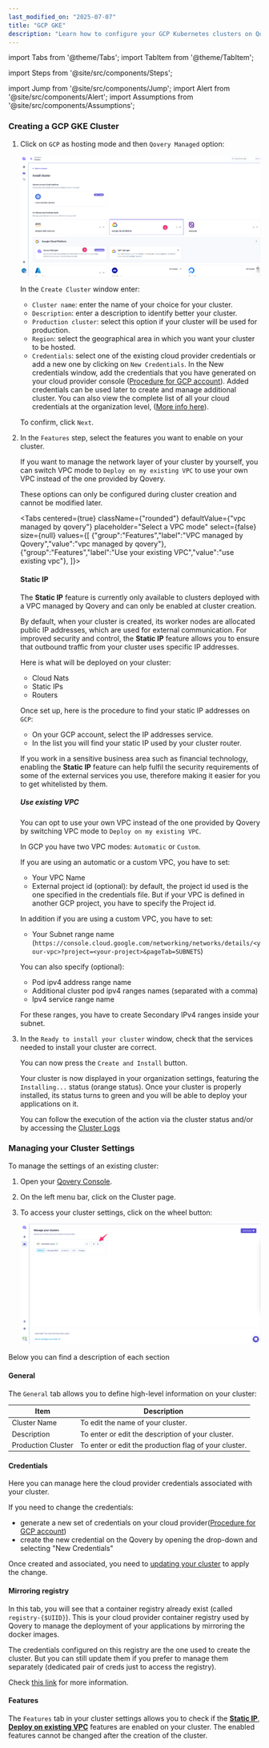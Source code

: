 ```yaml
---
last_modified_on: "2025-07-07"
title: "GCP GKE"
description: "Learn how to configure your GCP Kubernetes clusters on Qovery"
---
```


import Tabs from '@theme/Tabs';
import TabItem from '@theme/TabItem';

import Steps from '@site/src/components/Steps';

import Jump from '@site/src/components/Jump';
import Alert from '@site/src/components/Alert';
import Assumptions from '@site/src/components/Assumptions';

### Creating a GCP GKE Cluster

<Steps headingDepth={3}>
<ol>
<li>

Click on `GCP` as hosting mode and then `Qovery Managed` option:

<p align="center">
  <img src="/img/configuration/clusters/cluster_hosting_selection_gcp.png" alt="Cluster GCP" />
</p>


In the `Create Cluster` window enter:

* `Cluster name`: enter the name of your choice for your cluster.
* `Description`: enter a description to identify better your cluster.
* `Production cluster`: select this option if your cluster will be used for production.
* `Region`: select the geographical area in which you want your cluster to be hosted.
* `Credentials`: select one of the existing cloud provider credentials or add a new one by clicking on `New Credentials`. In the New credentials window, add the credentials that you have generated on your cloud provider console ([Procedure for GCP account][docs.getting-started.install-qovery.gcp.cluster-managed-by-qovery.quickstart#attach-gcp-credentials]). Added credentials can be used later to create and manage additional cluster. You can also view the complete list of all your cloud credentials at the organization level, ([More info here][docs.using-qovery.configuration.organization.cloud-credentials]).

To confirm, click `Next`.

</li>
<li>

In the `Features` step, select the features you want to enable on your cluster.

If you want to manage the network layer of your cluster by yourself, you can switch VPC mode to `Deploy on my existing VPC` to use your own VPC instead of the one provided by Qovery.

<Alert type="warning">

These options can only be configured during cluster creation and cannot be modified later.

</Alert>

<Tabs
  centered={true}
  className={"rounded"}
  defaultValue={"vpc managed by qovery"}
  placeholder="Select a VPC mode"
  select={false}
  size={null}
  values={[
    {"group":"Features","label":"VPC managed by Qovery","value":"vpc managed by qovery"},
    {"group":"Features","label":"Use your existing VPC","value":"use existing vpc"},
  ]}>

<TabItem value="vpc managed by qovery">

#### Static IP

The **Static IP** feature is currently only available to clusters deployed with a VPC managed by Qovery and can only be enabled at cluster creation.

By default, when your cluster is created, its worker nodes are allocated public IP addresses, which are used for external communication. For improved security and control, the **Static IP** feature allows you to ensure that outbound traffic from your cluster uses specific IP addresses.

Here is what will be deployed on your cluster:
* Cloud Nats
* Static IPs
* Routers

Once set up, here is the procedure to find your static IP addresses on `GCP`:
- On your GCP account, select the IP addresses service.
- In the list you will find your static IP used by your cluster router.

<Alert type="info">

If you work in a sensitive business area such as financial technology, enabling the **Static IP** feature can help fulfil the security requirements of some of the external services you use, therefore making it easier for you to get whitelisted by them.

</Alert>

</TabItem>

<TabItem value="use existing vpc">

##### Use existing VPC

You can opt to use your own VPC instead of the one provided by Qovery by switching VPC mode to `Deploy on my existing VPC`.

In GCP you have two VPC modes: `Automatic` or `Custom`.

If you are using an automatic or a custom VPC, you have to set:
* Your VPC Name
* External project id (optional): by default, the project id used is the one specified in the credentials file. But if your VPC is defined in another GCP project, you have to specify the Project id.

In addition if you are using a custom VPC, you have to set:
* Your Subnet range name (`https://console.cloud.google.com/networking/networks/details/<your-vpc>?project=<your-project>&pageTab=SUBNETS`)

<Alert type="info">

You can also specify (optional):
  * Pod ipv4 address range name
  * Additional cluster pod ipv4 ranges names (separated with a comma)
  * Ipv4 service range name

For these ranges, you have to create Secondary IPv4 ranges inside your subnet.

</Alert>
</TabItem>
</Tabs>
</li>
<li>

In the `Ready to install your cluster` window, check that the services needed to install your cluster are correct.

You can now press the `Create and Install` button.

Your cluster is now displayed in your organization settings, featuring the `Installing...` status (orange status). Once your cluster is properly installed, its status turns to green and you will be able to deploy your applications on it.

You can follow the execution of the action via the cluster status and/or by accessing the [Cluster Logs][docs.using-qovery.configuration.clusters#logs]

</li>
</ol>
</Steps>


### Managing your Cluster Settings

To manage the settings of an existing cluster:

<Steps headingDepth={3}>
<ol>
<li>

Open your [Qovery Console][urls.qovery_console].

</li>
<li>

On the left menu bar, click on the Cluster page.
</li>
<li>

To access your cluster settings, click on the wheel button:

<p align="center">
  <img src="/img/configuration/clusters/cluster_settings.png" alt="Display Cluster Settings" />
</p>

</li>

</ol>
</Steps>

Below you can find a description of each section

#### General

The `General` tab allows you to define high-level information on your cluster:

|Item|Description|
|--------------|---------------------------|
|Cluster Name|To edit the name of your cluster.|
|Description|To enter or edit the description of your cluster.|
|Production Cluster|To enter or edit the production flag of your cluster.|

#### Credentials

Here you can manage here the cloud provider credentials associated with your cluster.

If you need to change the credentials:
- generate a new set of credentials on your cloud provider([Procedure for GCP account][docs.getting-started.install-qovery.gcp.cluster-managed-by-qovery.quickstart#attach-gcp-credentials])
- create the new credential on the Qovery by opening the drop-down and selecting "New Credentials"

Once created and associated, you need to [updating your cluster][docs.using-qovery.configuration.clusters#updating-a-cluster] to apply the change.

#### Mirroring registry

In this tab, you will see that a container registry already exist (called `registry-{$UIID}`). 
This is your cloud provider container registry used by Qovery to manage the deployment of your applications by mirroring the docker images.

The credentials configured on this registry are the one used to create the cluster. But you can still update them if you prefer to manage them separately (dedicated pair of creds just to access the registry).

Check [this link][docs.using-qovery.deployment.image-mirroring] for more information.

#### Features

The `Features` tab in your cluster settings allows you to check if the [**Static IP**](#static-ip), [**Deploy on existing VPC**](#use-existing-vpc) features are enabled on your cluster. The enabled features cannot be changed after the creation of the cluster.


[docs.getting-started.install-qovery.gcp.cluster-managed-by-qovery.quickstart#attach-gcp-credentials]: /docs/getting-started/install-qovery/gcp/cluster-managed-by-qovery/quickstart/#attach-gcp-credentials
[docs.using-qovery.configuration.clusters#logs]: /docs/using-qovery/configuration/clusters/#logs
[docs.using-qovery.configuration.clusters#updating-a-cluster]: /docs/using-qovery/configuration/clusters/#updating-a-cluster
[docs.using-qovery.configuration.organization.cloud-credentials]: /docs/using-qovery/configuration/organization/cloud-credentials/
[docs.using-qovery.deployment.image-mirroring]: /docs/using-qovery/deployment/image-mirroring/
[urls.qovery_console]: https://console.qovery.com
